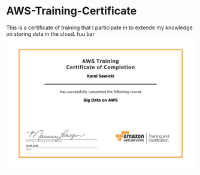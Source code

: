 # AWS-Training-Certificate
This is a certificate of training that I participate in to extende my knowledge on storing data in the cloud. 
fuu
[](AWS%20CertyfikatKarol%20Sawicki.jpg)
bar
<img src="AWS%20CertyfikatKarol%20Sawicki.jpg" >
